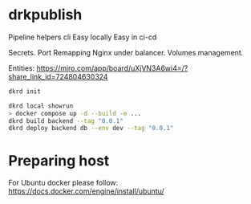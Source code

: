 # drkpublish

Pipeline helpers cli
Easy locally
Easy in ci-cd


Secrets.
Port
Remapping
Nginx under balancer.
Volumes management.

Entities: https://miro.com/app/board/uXjVN3A6wi4=/?share_link_id=724804630324


```bash
dkrd init

dkrd local showrun
> docker compose up -d --build -e ...
dkrd build backend --tag "0.0.1"
dkrd deploy backend db --env dev --tag "0.0.1"
```


# Preparing host

For Ubuntu docker please follow: https://docs.docker.com/engine/install/ubuntu/
